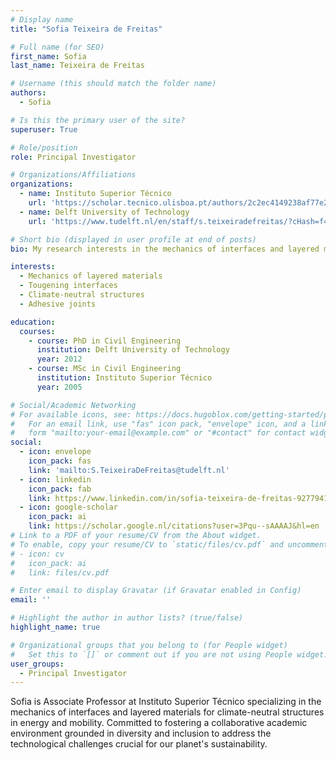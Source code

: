 ```yaml
---
# Display name
title: "Sofia Teixeira de Freitas"

# Full name (for SEO)
first_name: Sofia
last_name: Teixeira de Freitas

# Username (this should match the folder name)
authors:
  - Sofia

# Is this the primary user of the site?
superuser: True

# Role/position
role: Principal Investigator

# Organizations/Affiliations
organizations:
  - name: Instituto Superior Técnico
    url: 'https://scholar.tecnico.ulisboa.pt/authors/2c2ec4149238af77e2273c3a9f03e4e5262abf2e8766bb9164a2a80e032f8bc7/records'
  - name: Delft University of Technology
    url: 'https://www.tudelft.nl/en/staff/s.teixeiradefreitas/?cHash=f42287d04d5c8e0ae842b1c43b4ce59a'

# Short bio (displayed in user profile at end of posts)
bio: My research interests in the mechanics of interfaces and layered materials for climate-neutral structures in energy and mobility. Committed to fostering a collaborative academic environment grounded in diversity and inclusion to address technological challenges crucial for our planet's sustainability.

interests:
  - Mechanics of layered materials
  - Tougening interfaces
  - Climate-neutral structures
  - Adhesive joints

education:
  courses:
    - course: PhD in Civil Engineering
      institution: Delft University of Technology
      year: 2012
    - course: MSc in Civil Engineering
      institution: Instituto Superior Técnico
      year: 2005

# Social/Academic Networking
# For available icons, see: https://docs.hugoblox.com/getting-started/page-builder/#icons
#   For an email link, use "fas" icon pack, "envelope" icon, and a link in the
#   form "mailto:your-email@example.com" or "#contact" for contact widget.
social:
  - icon: envelope
    icon_pack: fas
    link: 'mailto:S.TeixeiraDeFreitas@tudelft.nl'
  - icon: linkedin
    icon_pack: fab
    link: https://www.linkedin.com/in/sofia-teixeira-de-freitas-9277941b/?originalSubdomain=nl
  - icon: google-scholar
    icon_pack: ai
    link: https://scholar.google.nl/citations?user=3Pqu--sAAAAJ&hl=en
# Link to a PDF of your resume/CV from the About widget.
# To enable, copy your resume/CV to `static/files/cv.pdf` and uncomment the lines below.
# - icon: cv
#   icon_pack: ai
#   link: files/cv.pdf

# Enter email to display Gravatar (if Gravatar enabled in Config)
email: ''

# Highlight the author in author lists? (true/false)
highlight_name: true

# Organizational groups that you belong to (for People widget)
#   Set this to `[]` or comment out if you are not using People widget.
user_groups:
  - Principal Investigator
---
```


Sofia is Associate Professor at Instituto Superior Técnico specializing in the mechanics of interfaces and layered materials for climate-neutral structures in energy and mobility. Committed to fostering a collaborative academic environment grounded in diversity and inclusion to address the technological challenges crucial for our planet's sustainability.
